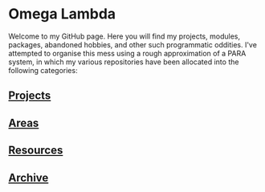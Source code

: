 # Omega Lambda

Welcome to my GitHub page. Here you will find my projects, modules, packages, abandoned hobbies, and other such programmatic oddities. I've attempted to organise this mess using a rough approximation of a PARA system, in which my various repositories have been allocated into the following categories:

## [Projects]

## [Areas](/Areas/README.md)

## [Resources](/Resources/README.md)

## [Archive](/Archive/README.md)

[Projects]: https://github.com/OmegaLambda1998/Projects "Projects"
